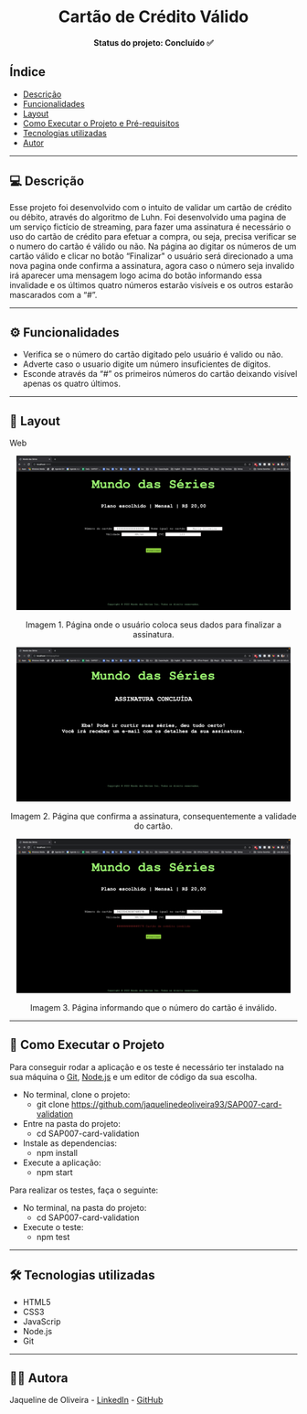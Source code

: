 <h1 align="center"> Cartão de Crédito Válido </h1>
<h4 align="center">Status do projeto: Concluído ✅</h4>

## Índice

- [Descrição](#-descrição)
- [Funcionalidades](#---funcionalidades)
- [Layout](#-layout)
- [Como Executar o Projeto e Pré-requisitos](#---como-executar-o-projeto-e-pré-requisitos)
- [Tecnologias utilizadas](#---tecnologias-utilizadas)
- [Autor](#---autor)

---

## 💻 Descrição
Esse projeto foi desenvolvido com o intuito de validar um cartão de crédito ou débito, através do algoritmo de Luhn.
Foi desenvolvido uma pagina de um serviço fictício de streaming, para fazer uma assinatura é necessário o uso do cartão de crédito para efetuar a compra, ou seja, precisa verificar se o numero do cartão é válido ou não. 
Na página ao digitar os números de um cartão válido e clicar no botão “Finalizar" o usuário será direcionado a uma nova pagina onde confirma a assinatura, agora caso o número seja invalido irá aparecer uma mensagem logo acima do botão informando essa invalidade e os últimos quatro números estarão visíveis e os outros estarão mascarados  com a “#”.

---

## ⚙️ Funcionalidades
- Verifica se o número do cartão digitado pelo usuário é valido ou não.
- Adverte caso o usuario digite um número insuficientes de dígitos.
- Esconde através da “#” os primeiros números do cartão deixando visível apenas os quatro últimos.

---

## 🎨 Layout
Web
<p align="center"><img src="paginaPagamento.png" alt="formulário de pagamento no centro da página com um botão"></p>
<p align="center">Imagem 1. Página onde o usuário coloca seus dados para finalizar a assinatura.</p>

<p align="center"><img src="assinaturaConcluida.png" alt="Página confirmando a assinatura"></p>
<p align="center">Imagem 2. Página que confirma a assinatura, consequentemente a validade do cartão.</p>

<p align="center"><img src="cartaoInvalido.png" 
alt="Página informando que o número do cartão é inválido"></p>
<p align="center">Imagem 3. Página informando que o número do cartão é inválido.</p>

---

## 🚀 Como Executar o Projeto
Para conseguir rodar a aplicação e os teste é necessário ter instalado na sua máquina o [Git](https://git-scm.com/), [Node.js](https://nodejs.org/en/)  e um editor de código da sua escolha.

- No terminal, clone o projeto:
  - git clone https://github.com/jaquelinedeoliveira93/SAP007-card-validation
- Entre na pasta do projeto:
  - cd SAP007-card-validation
- Instale as dependencias:
  - npm install
- Execute a aplicação:
  - npm start

Para realizar os testes, faça o seguinte:
- No terminal, na pasta do projeto:
  - cd SAP007-card-validation
- Execute o teste:
  - npm test

---

## 🛠️ Tecnologias utilizadas
- HTML5
- CSS3
- JavaScrip
- Node.js
- Git

---

## 👩‍💻 Autora
Jaqueline de Oliveira - [LinkedIn](https://www.linkedin.com/in/jaquelinedeoliveiraa/) - [GitHub](https://github.com/jaquelinedeoliveira93)
